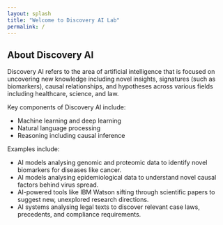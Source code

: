 ```yaml
---
layout: splash
title: "Welcome to Discovery AI Lab"
permalink: /
---
```


## About Discovery AI

Discovery AI refers to the area of artificial intelligence that is focused on uncovering new knowledge including novel insights, signatures (such as biomarkers), causal relationships, and hypotheses across various fields including healthcare, science, and law.

Key components of Discovery AI include:
- Machine learning and deep learning
- Natural language processing
- Reasoning including causal inference

Examples include:
- AI models analysing genomic and proteomic data to identify novel biomarkers for diseases like cancer.
- AI models analysing epidemiological data to understand novel causal factors behind virus spread.
- AI-powered tools like IBM Watson sifting through scientific papers to suggest new, unexplored research directions.
- AI systems analysing legal texts to discover relevant case laws, precedents, and compliance requirements.

